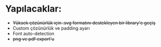 
# Yapılacaklar:

- ~~Yüksek çözünürlük için .svg formatını destekleyen bir library'e geçiş~~
- Custom çözünürlük ve padding ayarı
- Font auto-detection
- ~~png ve pdf export'u~~

